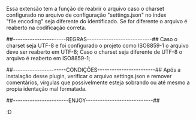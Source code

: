 

Essa extensão tem a função de reabrir o arquivo caso o charset configurado no arquivo de configuração "settings.json" no index "file.encoding" seja diferente do identificado. Se for diferente o arquivo é reaberto na codificação correta.


##----------------------REGRAS---------------------------##
Caso o charset seja UTF-8 e foi configurado o projeto como ISO8859-1 o arquivo deve ser reaberto em UTF-8;
Caso o charset seja diferente de UTF-8 o arquivo é reaberto em ISO8859-1;

##----------------------CONDIÇÕES------------------------##
Após a instalação desse plugin, verificar o arquivo settings.json e remover comentários, vírgulas que possivelmente esteja sobrando ou até mesmo a propia identação mal formatada.

##-----------------------ENJOY----------------------------##

:D
